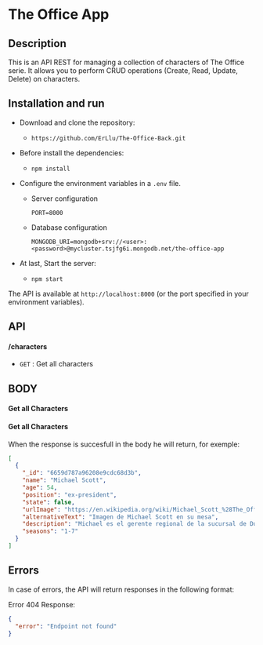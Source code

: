 # The Office App

## Description

This is an API REST for managing a collection of characters of The Office serie. It allows you to perform CRUD operations (Create, Read, Update, Delete) on characters.

## Installation and run

- Download and clone the repository:

  - `https://github.com/ErLlu/The-Office-Back.git`

- Before install the dependencies:

  - `npm install`

- Configure the environment variables in a `.env` file.

  - Server configuration

    `PORT=8000`

  - Database configuration

    `MONGODB_URI=mongodb+srv://<user>:<password>@mycluster.tsjfg6i.mongodb.net/the-office-app`

- At last, Start the server:
  - `npm start`

The API is available at `http://localhost:8000` (or the port specified in your environment variables).

## API

#### /characters

- `GET` : Get all characters

## BODY

#### Get all Characters

#### Get all Characters

When the response is succesfull in the body he will return, for exemple:

```json
[
  {
    "_id": "6659d787a96208e9cdc68d3b",
    "name": "Michael Scott",
    "age": 54,
    "position": "ex-president",
    "state": false,
    "urlImage": "https://en.wikipedia.org/wiki/Michael_Scott_%28The_Office%29#/media/File:MichaelScott.png",
    "alternativeText": "Imagen de Michael Scott en su mesa",
    "description": "Michael es el gerente regional de la sucursal de Dunder Mifflin, una empresa papelera en Scranton, Pensilvania, durante la mayor parte de la serie. Al igual que su homólogo en la versión británica original del programa, David Brent, se caracteriza por ser un jefe en gran medida incompetente, improductivo y poco profesional, aunque se lo describe como más amable y, en ocasiones, se muestra eficaz en su trabajo en momentos clave.",
    "seasons": "1-7"
  }
]
```

## Errors

In case of errors, the API will return responses in the following format:

Error 404 Response:

```json
{
  "error": "Endpoint not found"
}
```

